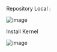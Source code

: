Repository Local : 

![image](https://github.com/user-attachments/assets/434fba43-cbe1-4ff5-8cce-8560ad7b4863)

Install Kernel

![image](https://github.com/user-attachments/assets/bb5b23e5-5914-4631-928c-c1eed3c32e6d)

